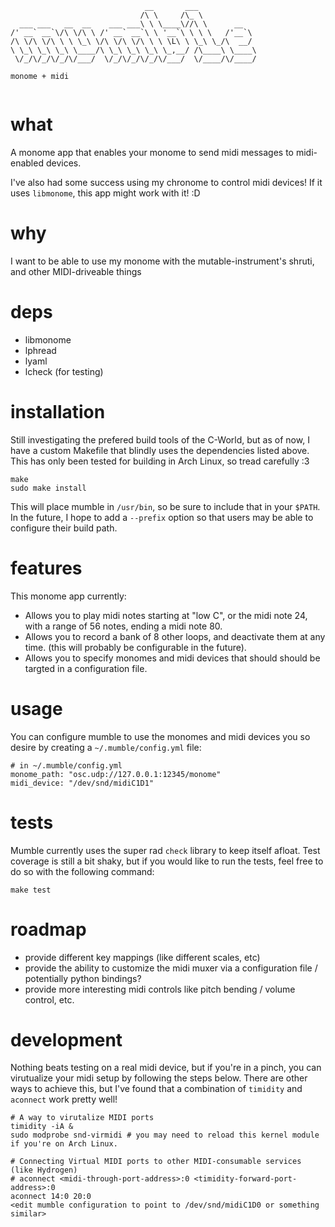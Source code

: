```
                              __       ___             
                             /\ \     /\_ \            
  ___ ___   __  __    ___ ___\ \ \____\//\ \      __   
/' __` __`\/\ \/\ \ /' __` __`\ \ '__`\ \ \ \   /'__`\ 
/\ \/\ \/\ \ \ \_\ \/\ \/\ \/\ \ \ \L\ \ \_\ \_/\  __/ 
\ \_\ \_\ \_\ \____/\ \_\ \_\ \_\ \_,__/ /\____\ \____\
 \/_/\/_/\/_/\/___/  \/_/\/_/\/_/\/___/  \/____/\/____/
                                                       
monome + midi
                                                  
```

# what 

A monome app that enables your monome to send midi messages to midi-enabled devices.

I've also had some success using my chronome to control midi devices!  If it uses `libmonome`, this app might work with it! :D

# why

I want to be able to use my monome with the mutable-instrument's shruti, and other MIDI-driveable things

# deps

  - libmonome
  - lphread
  - lyaml
  - lcheck (for testing)

# installation

Still investigating the prefered build tools of the C-World, but as of now, I have a custom Makefile that blindly uses the dependencies listed above.  This has only been tested for building in Arch Linux, so tread carefully :3

```
make
sudo make install
```
This will place mumble in `/usr/bin`, so be sure to include that in your `$PATH`.  In the future, I hope to add a `--prefix` option so that users may be able to configure their build path.

# features

This monome app currently:

  - Allows you to play midi notes starting at "low C", or the midi note 24, with a range of 56 notes, ending a midi note 80.
  - Allows you to record a bank of 8 other loops, and deactivate them at any time.  (this will probably be configurable in the future).
  - Allows you to specify monomes and midi devices that should should be targted in a configuration file.

# usage

You can configure mumble to use the monomes and midi devices you so desire by creating a `~/.mumble/config.yml` file:

```
# in ~/.mumble/config.yml
monome_path: "osc.udp://127.0.0.1:12345/monome"
midi_device: "/dev/snd/midiC1D1"
```

# tests

Mumble currently uses the super rad `check` library to keep itself afloat.  Test coverage is still a bit shaky, but if you would like to run the tests, feel free to do so with the following command:

```
make test
```

# roadmap

  - provide different key mappings (like different scales, etc)
  - provide the ability to customize the midi muxer via a configuration file / potentially python bindings?
  - provide more interesting midi controls like pitch bending / volume control, etc.

# development

Nothing beats testing on a real midi device, but if you're in a pinch, you can virutualize your midi setup by following the steps below.  There are other ways to achieve this, but I've found that a combination of `timidity` and `aconnect` work pretty well!

```
# A way to virutalize MIDI ports
timidity -iA &
sudo modprobe snd-virmidi # you may need to reload this kernel module if you're on Arch Linux.

# Connecting Virtual MIDI ports to other MIDI-consumable services (like Hydrogen)
# aconnect <midi-through-port-address>:0 <timidity-forward-port-address>:0
aconnect 14:0 20:0
<edit mumble configuration to point to /dev/snd/midiC1D0 or something similar>
```
